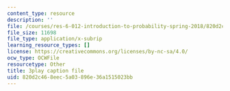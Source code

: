 ```yaml
---
content_type: resource
description: ''
file: /courses/res-6-012-introduction-to-probability-spring-2018/820d2c468eec5a03896e36a1515023bb_XWKXOUvqC-U.vtt
file_size: 11698
file_type: application/x-subrip
learning_resource_types: []
license: https://creativecommons.org/licenses/by-nc-sa/4.0/
ocw_type: OCWFile
resourcetype: Other
title: 3play caption file
uid: 820d2c46-8eec-5a03-896e-36a1515023bb
---
```

